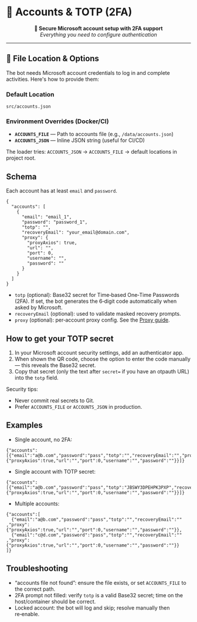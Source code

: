 # 👤 Accounts & TOTP (2FA)

<div align="center">

**🔐 Secure Microsoft account setup with 2FA support**  
*Everything you need to configure authentication*

</div>

---

## 📍 File Location & Options

The bot needs Microsoft account credentials to log in and complete activities. Here's how to provide them:

### **Default Location**
```
src/accounts.json
```

### **Environment Overrides** (Docker/CI)
- **`ACCOUNTS_FILE`** — Path to accounts file (e.g., `/data/accounts.json`)
- **`ACCOUNTS_JSON`** — Inline JSON string (useful for CI/CD)

The loader tries: `ACCOUNTS_JSON` → `ACCOUNTS_FILE` → default locations in project root.

## Schema
Each account has at least `email` and `password`.

```
{
  "accounts": [
    {
      "email": "email_1",
      "password": "password_1",
      "totp": "",
      "recoveryEmail": "your_email@domain.com",
      "proxy": {
        "proxyAxios": true,
        "url": "",
        "port": 0,
        "username": "",
        "password": ""
      }
    }
  ]
}
```

- `totp` (optional): Base32 secret for Time‑based One‑Time Passwords (2FA). If set, the bot generates the 6‑digit code automatically when asked by Microsoft.
- `recoveryEmail` (optional): used to validate masked recovery prompts.
- `proxy` (optional): per‑account proxy config. See the [Proxy guide](./proxy.md).

## How to get your TOTP secret
1) In your Microsoft account security settings, add an authenticator app.
2) When shown the QR code, choose the option to enter the code manually — this reveals the Base32 secret.
3) Copy that secret (only the text after `secret=` if you have an otpauth URL) into the `totp` field.

Security tips:
- Never commit real secrets to Git.
- Prefer `ACCOUNTS_FILE` or `ACCOUNTS_JSON` in production.

## Examples
- Single account, no 2FA:
```
{"accounts":[{"email":"a@b.com","password":"pass","totp":"","recoveryEmail":"","proxy":{"proxyAxios":true,"url":"","port":0,"username":"","password":""}}]}
```

- Single account with TOTP secret:
```
{"accounts":[{"email":"a@b.com","password":"pass","totp":"JBSWY3DPEHPK3PXP","recoveryEmail":"","proxy":{"proxyAxios":true,"url":"","port":0,"username":"","password":""}}]}
```

- Multiple accounts:
```
{"accounts":[
  {"email":"a@b.com","password":"pass","totp":"","recoveryEmail":"" ,"proxy":{"proxyAxios":true,"url":"","port":0,"username":"","password":""}},
  {"email":"c@d.com","password":"pass","totp":"","recoveryEmail":"" ,"proxy":{"proxyAxios":true,"url":"","port":0,"username":"","password":""}}
]}
```

## Troubleshooting
- “accounts file not found”: ensure the file exists, or set `ACCOUNTS_FILE` to the correct path.
- 2FA prompt not filled: verify `totp` is a valid Base32 secret; time on the host/container should be correct.
- Locked account: the bot will log and skip; resolve manually then re‑enable.